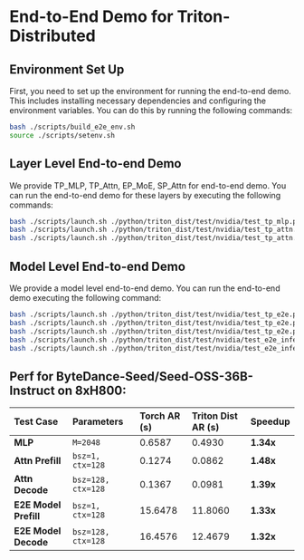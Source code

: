 # End-to-End Demo for Triton-Distributed
## Environment Set Up

First, you need to set up the environment for running the end-to-end demo. This includes installing necessary dependencies and configuring the environment variables. You can do this by running the following commands:
```bash
bash ./scripts/build_e2e_env.sh
source ./scripts/setenv.sh
```

## Layer Level End-to-end Demo

We provide TP_MLP, TP_Attn, EP_MoE, SP_Attn for end-to-end demo. You can run the end-to-end demo for these layers by executing the following commands:
```bash
bash ./scripts/launch.sh ./python/triton_dist/test/nvidia/test_tp_mlp.py --M 4096 --model Qwen/Qwen3-32B --mode ag_rs
bash ./scripts/launch.sh ./python/triton_dist/test/nvidia/test_tp_attn.py --bsz 32 --seq_len 128 --model Qwen/Qwen3-32B --run_type prefill --mode ag_rs
bash ./scripts/launch.sh ./python/triton_dist/test/nvidia/test_tp_attn.py --bsz 4096 --seq_len 128 --model Qwen/Qwen3-32B --run_type decode --mode ag_rs
```

## Model Level End-to-end Demo

We provide a model level end-to-end demo. You can run the end-to-end demo executing the following command:
```bash
bash ./scripts/launch.sh ./python/triton_dist/test/nvidia/test_tp_e2e.py --bsz 8 --seq_len 256 --model Qwen/Qwen3-32B --check --mode ag_rs
bash ./scripts/launch.sh ./python/triton_dist/test/nvidia/test_tp_e2e.py --bsz 32 --seq_len 128 --model Qwen/Qwen3-32B --run_type prefill --mode ag_rs
bash ./scripts/launch.sh ./python/triton_dist/test/nvidia/test_tp_e2e.py --bsz 4096 --seq_len 128 --model Qwen/Qwen3-32B --run_type decode --mode ag_rs
bash ./scripts/launch.sh ./python/triton_dist/test/nvidia/test_e2e_inference.py --bsz 4096 --gen_len 128 --max_length 150 --backend torch
bash ./scripts/launch.sh ./python/triton_dist/test/nvidia/test_e2e_inference.py --bsz 4096 --gen_len 128 --max_length 150 --backend triton_dist
```

## Perf for ByteDance-Seed/Seed-OSS-36B-Instruct on 8xH800:

| Test Case           | Parameters         | Torch AR (s) | Triton Dist AR (s) | Speedup |
| :------------------ | :----------------- | :----------- | :----------------- | :------ |
| **MLP** | `M=2048`           | 0.6587       | 0.4930             | **1.34x** |
| **Attn Prefill** | `bsz=1, ctx=128`   | 0.1274       | 0.0862             | **1.48x** |
| **Attn Decode** | `bsz=128, ctx=128` | 0.1367       | 0.0981             | **1.39x** |
| **E2E Model Prefill** | `bsz=1, ctx=128`   | 15.6478      | 11.8060            | **1.33x** |
| **E2E Model Decode** | `bsz=128, ctx=128` | 16.4576      | 12.4679            | **1.32x** |